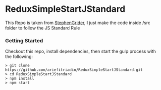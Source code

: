 # ReduxSimpleStartJStandard

This Repo is taken from [StephenGrider](https://github.com/StephenGrider),
I just make the code inside /src folder to follow the JS Standard Rule

### Getting Started

Checkout this repo, install dependencies, then start the gulp process with the following:

```
> git clone https://github.com/ariefitriadin/ReduxSimpleStartJStandard.git
> cd ReduxSimpleStartJStandard
> npm install
> npm start
```
